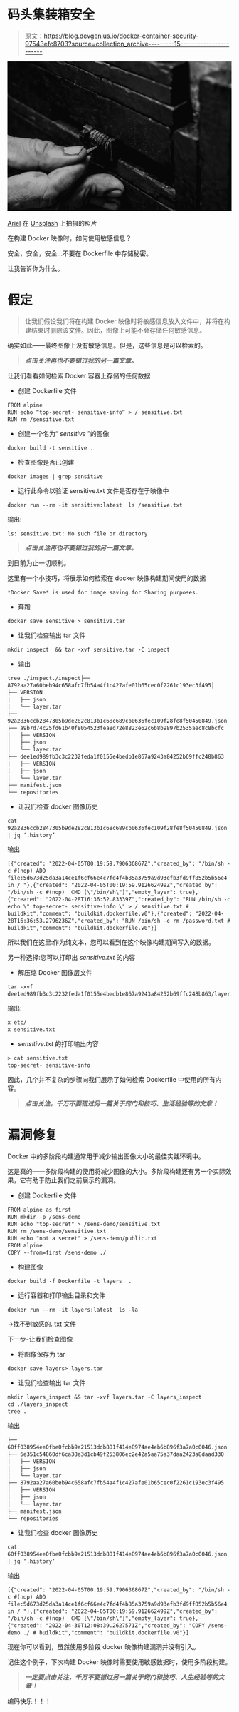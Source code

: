 # 码头集装箱安全

> 原文：<https://blog.devgenius.io/docker-container-security-97543efc8703?source=collection_archive---------15----------------------->

![](img/bd92ce0a0916b6cbfd3e3e76a62e1cc9.png)

[Ariel](https://unsplash.com/@arielbesagar?utm_source=medium&utm_medium=referral) 在 [Unsplash](https://unsplash.com?utm_source=medium&utm_medium=referral) 上拍摄的照片

在构建 Docker 映像时，如何使用敏感信息？

安全，安全，安全…不要在 Dockerfile 中存储秘密。

让我告诉你为什么。

# 假定

> 让我们假设我们将在构建 Docker 映像时将敏感信息放入文件中，并将在构建结束时删除该文件。因此，图像上可能不会存储任何敏感信息。

确实如此——最终图像上没有敏感信息。但是，这些信息是可以检索的。

> ***点击关注再也不要错过我的另一篇文章。***

让我们看看如何检索 Docker 容器上存储的任何数据

*   创建 Dockerfile 文件

```
FROM alpine
RUN echo “top-secret- sensitive-info” > / sensitive.txt
RUN rm /sensitive.txt
```

*   创建一个名为“ *sensitive* ”的图像

```
docker build -t sensitive .
```

*   检查图像是否已创建

```
docker images | grep sensitive
```

*   运行此命令以验证 sensitive.txt 文件是否存在于映像中

```
docker run --rm -it sensitive:latest  ls /sensitive.txt
```

输出:

```
ls: sensitive.txt: No such file or directory
```

> ***点击关注再也不要错过我的另一篇文章。***

到目前为止一切顺利。

这里有一个小技巧，将展示如何检索在 docker 映像构建期间使用的数据

```
*Docker Save* is used for image saving for Sharing purposes.
```

*   奔跑

```
docker save sensitive > sensitive.tar
```

*   让我们检查输出 tar 文件

```
mkdir inspect  && tar -xvf sensitive.tar -C inspect
```

*   输出

```
tree ./inspect./inspect├── 8792aa27a60beb94c658afc7fb54a4f1c427afe01b65cec0f2261c193ec3f495│   ├── VERSION
│   ├── json
│   └── layer.tar
├── 92a2836ccb2847305b9de282c813b1c68c689cb0636fec109f28fe8f50450849.json
├── a9b7d74c25fd61b40f8054523fea8d72e8823e62c6b8b9897b2535aec8c8bcfc
│   ├── VERSION
│   ├── json
│   └── layer.tar
├── dee1ed989fb3c3c2232feda1f0155e4bedb1e867a9243a84252b69ffc248b863
│   ├── VERSION
│   ├── json
│   └── layer.tar
├── manifest.json
└── repositories
```

*   让我们检查 docker 图像历史

```
cat 92a2836ccb2847305b9de282c813b1c68c689cb0636fec109f28fe8f50450849.json | jq ‘.history’
```

输出

```
[{"created": "2022-04-05T00:19:59.790636867Z","created_by": "/bin/sh -c #(nop) ADD file:5d673d25da3a14ce1f6cf66e4c7fd4f4b85a3759a9d93efb3fd9ff852b5b56e4 in / "},{"created": "2022-04-05T00:19:59.912662499Z","created_by": "/bin/sh -c #(nop)  CMD [\"/bin/sh\"]","empty_layer": true},{"created": "2022-04-28T16:36:52.83339Z","created_by": "RUN /bin/sh -c echo \" top-secret- sensitive-info \" > / sensitive.txt # buildkit","comment": "buildkit.dockerfile.v0"},{"created": "2022-04-28T16:36:53.2796236Z","created_by": "RUN /bin/sh -c rm /password.txt # buildkit","comment": "buildkit.dockerfile.v0"}]
```

所以我们在这里:作为纯文本，您可以看到在这个映像构建期间写入的数据。

另一种选择:您可以打印出 *sensitive.txt* 的内容

*   解压缩 Docker 图像层文件

```
tar -xvf dee1ed989fb3c3c2232feda1f0155e4bedb1e867a9243a84252b69ffc248b863/layer.tar
```

输出:

```
x etc/
x sensitive.txt
```

*   *sensitive.txt* 的打印输出内容

```
> cat sensitive.txt
top-secret- sensitive-info
```

因此，几个并不复杂的步骤向我们展示了如何检索 Dockerfile 中使用的所有内容。

> ***点击关注，千万不要错过另一篇关于窍门和技巧、生活经验等的文章！***

# 漏洞修复

Docker 中的多阶段构建通常用于减少输出图像大小的最佳实践环境中。

这是真的——多阶段构建的使用将减少图像的大小。多阶段构建还有另一个实际效果，它有助于防止我们之前展示的漏洞。

*   创建 Dockerfile 文件

```
FROM alpine as first
RUN mkdir -p /sens-demo
RUN echo "top-secret" > /sens-demo/sensitive.txt
RUN rm /sens-demo/sensitive.txt
RUN echo "not a secret" > /sens-demo/public.txt
FROM alpine
COPY --from=first /sens-demo ./
```

*   构建图像

```
docker build -f Dockerfile -t layers  .
```

*   运行容器和打印输出目录和文件

```
docker run --rm -it layers:latest  ls -la
```

->找不到敏感的. txt 文件

下一步-让我们检查图像

*   将图像保存为 tar

```
docker save layers> layers.tar
```

*   让我们检查输出 tar 文件

```
mkdir layers_inspect && tar -xvf layers.tar -C layers_inspect
cd ./layers_inspect
tree .
```

输出

```
├── 60ff038954ee0fbe0fcbb9a21513ddb881f414e8974ae4eb6b896f3a7a0c0046.json
├── 6e351c54860df6ca38e3d1cb49f253806ec2e42a5aa75a37daa2423a8daad330
│   ├── VERSION
│   ├── json
│   └── layer.tar
├── 8792aa27a60beb94c658afc7fb54a4f1c427afe01b65cec0f2261c193ec3f495
│   ├── VERSION
│   ├── json
│   └── layer.tar
├── manifest.json
└── repositories
```

*   让我们检查 docker 图像历史

```
cat 60ff038954ee0fbe0fcbb9a21513ddb881f414e8974ae4eb6b896f3a7a0c0046.json | jq ‘.history’
```

输出

```
[{"created": "2022-04-05T00:19:59.790636867Z","created_by": "/bin/sh -c #(nop) ADD file:5d673d25da3a14ce1f6cf66e4c7fd4f4b85a3759a9d93efb3fd9ff852b5b56e4 in / "},{"created": "2022-04-05T00:19:59.912662499Z","created_by": "/bin/sh -c #(nop)  CMD [\"/bin/sh\"]","empty_layer": true},{"created": "2022-04-30T12:08:39.2627571Z","created_by": "COPY /sens-demo ./ # buildkit","comment": "buildkit.dockerfile.v0"}]
```

现在你可以看到，虽然使用多阶段 docker 映像构建漏洞并没有引入。

记住这个例子，下次构建 Docker 映像时需要使用敏感数据时，使用多阶段构建。

> ***一定要点击关注，千万不要错过另一篇关于窍门和技巧、人生经验等的文章！***

编码快乐！！！